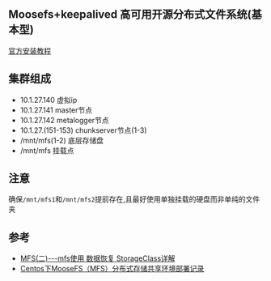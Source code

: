 ## Moosefs+keepalived 高可用开源分布式文件系统(基本型)
[官方安装教程][1]

## 集群组成
- 10.1.27.140 虚拟ip
- 10.1.27.141 master节点
- 10.1.27.142 metalogger节点
- 10.1.27.(151-153) chunkserver节点(1-3)
- /mnt/mfs(1-2) 底层存储盘
- /mnt/mfs 挂载点

## 注意
确保`/mnt/mfs1`和`/mnt/mfs2`提前存在,且最好使用单独挂载的硬盘而非单纯的文件夹

## 参考
- [MFS(二)---mfs使用 数据恢复 StorageClass详解][2]
- [Centos下MooseFS（MFS）分布式存储共享环境部署记录][3]

[1]: https://moosefs.com/download/
[2]: https://blog.csdn.net/qq_35887546/article/details/106973960
[3]: https://www.cnblogs.com/kevingrace/p/5707164.html
